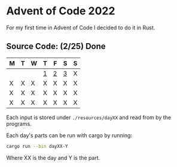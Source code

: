 # Advent of Code 2022

For my first time in Advent of Code I decided to do it in Rust.

## Source Code: (2/25) Done  

| M  | T  | W  | T  | F  | S  | S  |
|----|----|----|----|----|----|----|
|    |    |    |  [1](https://github.com/SrGesus/AdventofCode/tree/main/AoC2022/src/day01) |  [2](https://github.com/SrGesus/AdventofCode/tree/main/AoC2022/src/day02) |  [3](https://github.com/SrGesus/AdventofCode/tree/main/AoC2022/src/day03) |  X |
|  X |  X |  X |  X |  X |  X |  X |
|  X |  X |  X |  X |  X |  X |  X |
|  X |  X |  X |  X |  X |  X |  X |

Each input is stored under `./resources/dayXX` and read from by the programs.

Each day's parts can be run with cargo by running:
```zsh
cargo run --bin dayXX-Y
```
Where XX is the day and Y is the part.

